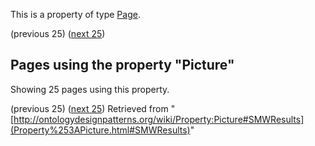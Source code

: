 This is a property of type [Page](../Type/Page "Type:Page").




  

(previous 25) ([next 25](http://ontologydesignpatterns.org/wiki/index.php?title=Property:Picture&from=AlexConst%C3%A2ncio#SMWResults "Property:Picture"))
## Pages using the property "Picture"


Showing 25 pages using this property.


(previous 25) ([next 25](http://ontologydesignpatterns.org/wiki/index.php?title=Property:Picture&from=AlexConst%C3%A2ncio#SMWResults "Property:Picture"))
Retrieved from "[http://ontologydesignpatterns.org/wiki/Property:Picture#SMWResults](Property%253APicture.html#SMWResults)"
